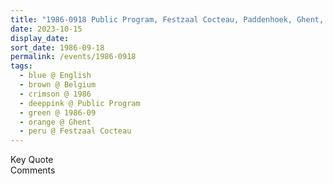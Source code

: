 ```yaml
---
title: "1986-0918 Public Program, Festzaal Cocteau, Paddenhoek, Ghent, Belgium"
date: 2023-10-15
display_date: 
sort_date: 1986-09-18
permalink: /events/1986-0918
tags:
  - blue @ English
  - brown @ Belgium
  - crimson @ 1986
  - deeppink @ Public Program
  - green @ 1986-09
  - orange @ Ghent
  - peru @ Festzaal Cocteau
---
```


<wave-list>
  <list-title color="green" width="75">Key Quote</list-title>
  <list-item color="BlanchedAlmond"  width="200"></list-item>
  <list-item color="Lavender"></list-item>
  <list-item color="BlanchedAlmond"></list-item>
</wave-list>

<br>

<wave-list>
  <list-title color="green" width="75">Comments</list-title>
  <list-item color="BlanchedAlmond"  width="200"></list-item>
  <list-item color="Lavender"></list-item>
  <list-item color="BlanchedAlmond"></list-item>
</wave-list>